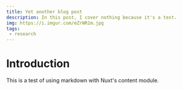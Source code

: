 ```yaml
---
title: Yet another blog post
description: In this post, I cover nothing because it's a test.
img: https://i.imgur.com/mZrWR1m.jpg
tags:
 - research
---
```


# Introduction

This is a test of using markdown with Nuxt's content module.
